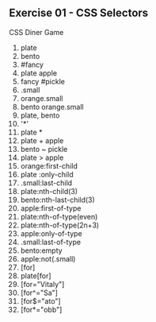 ## Exercise 01 - CSS Selectors

CSS Diner Game

1. plate
2. bento
3. #fancy
4. plate apple
5. fancy #pickle
6. .small
7. orange.small
8. bento orange.small
9. plate, bento
10. '*'
11. plate *
12. plate + apple
13. bento ~ pickle
14. plate > apple
15. orange:first-child
16. plate :only-child
17. .small:last-child
18. plate:nth-child(3)
19. bento:nth-last-child(3)
20. apple:first-of-type
21. plate:nth-of-type(even)
22. plate:nth-of-type(2n+3)
23. apple:only-of-type
24. .small:last-of-type
25. bento:empty
26. apple:not(.small)
27. [for]
28. plate[for]
29. [for="Vitaly"]
30. [for^="Sa"]
31. [for$="ato"]
32. [for*="obb"]